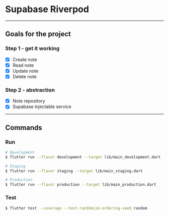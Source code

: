 # Supabase Riverpod

---

## Goals for the project

### Step 1 - get it working
- [x] Create note
- [x] Read note
- [x] Update note
- [x] Delete note

### Step 2 - abstraction
- [x] Note repository
- [x] Supabase injectable service

---

## Commands

### Run

```sh
# Development
$ flutter run --flavor development --target lib/main_development.dart

# Staging
$ flutter run --flavor staging --target lib/main_staging.dart

# Production
$ flutter run --flavor production --target lib/main_production.dart
```

### Test

```sh
$ flutter test --coverage --test-randomize-ordering-seed random
```